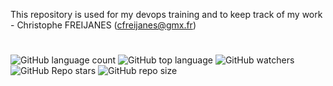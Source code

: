 This repository is used for my devops training and to keep track of my work - Christophe FREIJANES (cfreijanes@gmx.fr)
#
![GitHub language count](https://img.shields.io/github/languages/count/christophe-freijanes/formation?color=darkgrey&style=flat-square)
![GitHub top language](https://img.shields.io/github/languages/top/christophe-freijanes/formation?color=darkblue&style=flat-square) 
![GitHub watchers](https://img.shields.io/github/watchers/christophe-freijanes/formation?color=brightgreen&style=flat-square) 
![GitHub Repo stars](https://img.shields.io/github/stars/christophe-freijanes/formation?color=orange&style=flat-square)
![GitHub repo size](https://img.shields.io/github/repo-size/christophe-freijanes/formation?color=yellow&style=flat-square)
